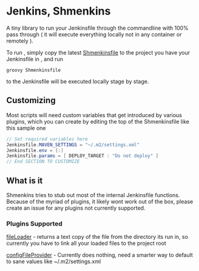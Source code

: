 # Jenkins, Shmenkins

A tiny library to run your Jenkinsfile through the commandline with 100% pass through ( it will execute everything locally not in any container or remotely ).

To run , simply copy the latest [Shmenkinsfile](https://github.com/qorrect/shmenkins/blob/master/Shmenkinsfile) to the project you have your Jenkinsfile in , and run 

```
groovy Shmenkinsfile
```

to the Jenkinsfile will be executed locally stage by stage.

## Customizing

Most scripts will need custom variables that get introduced by various plugins, which you can create by editing the top of the Shmenkinsfile like this sample one

```java
// Set required variables here
Jenkinsfile.MAVEN_SETTINGS = "~/.m2/settings.xml"
Jenkinsfile.env = [:]
Jenkinsfile.params = [ DEPLOY_TARGET : "Do not deploy" ]
// End SECTION TO CUSTOMIZE
```

## What is it

Shmenkins tries to stub out most of the internal Jenkinsfile functions.  Because of the myriad of plugins, it likely wont work out of the box, please create an issue for any plugins not currently supported.

### Plugins Supported

[fileLoader](https://github.com/jenkinsci/workflow-remote-loader-plugin) - returns a text copy of the file from the directory its run in, so currently you have to link all your loaded files to the project root

[configFileProvider](https://wiki.jenkins.io/display/JENKINS/Config+File+Provider+Plugin) - Currently does nothing, need a smarter way to default to sane values like ~/.m2/settings.xml